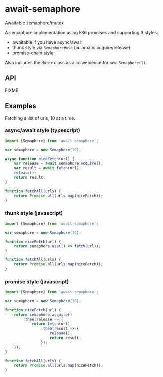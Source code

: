# await-semaphore
Awaitable semaphore/mutex

A semaphore implementation using ES6 promises and supporting 3 styles:

* awaitable if you have async/await
* thunk style via `Semaphore#use` (automatic acquire/release)
* promise-chain style

Also includes the `Mutex` class as a convenience for `new Semaphore(1)`.

## API

FIXME

## Examples

Fetching a list of urls, 10 at a time.

### async/await style (typescript)

```typescript
import {Semaphore} from 'await-semaphore';

var semaphore = new Semaphore(10);

async function niceFetch(url) {
    var release = await semaphore.acquire();
    var result = await fetch(url);
    release();
    return result;
}

function fetchAll(urls) {
    return Promise.all(urls.map(niceFetch));
}
```

### thunk style (javascript)

```javascript
import {Semaphore} from 'await-semaphore';

var semaphore = new Semaphore(10);

function niceFetch(url) {
    return semaphore.use(() => fetch(url));
}

function fetchAll(urls) {
    return Promise.all(urls.map(niceFetch));
}

```

### promise style (javascript)

```javascript
import {Semaphore} from 'await-semaphore';

var semaphore = new Semaphore(10);

function niceFetch(url) {
    return semaphore.acquire()
        .then(release => {
            return fetch(url)
                .then(result => {
                    release();
                    return result;
                });
    });
}

function fetchAll(urls) {
    return Promise.all(urls.map(niceFetch));
}

```
